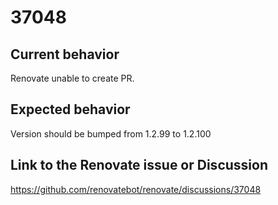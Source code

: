# 37048

## Current behavior

Renovate unable to create PR.

## Expected behavior

Version should be bumped from 1.2.99 to 1.2.100

## Link to the Renovate issue or Discussion

https://github.com/renovatebot/renovate/discussions/37048
